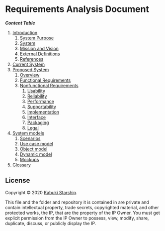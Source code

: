 # Requirements Analysis Document

***Content Table***

1. [Introduction](Introduction)
   1. [System Purpose](Introduction/SystemPurpose)
   2. [System](Introduction/SystemScope)
   3. [Mission and Vision](Introduction/MissionAndVision)
   4. [External Definitions](Introduction/ExternalDefinitions)
   5. [References](Introduction/References)
2. [Current System](CurrentSystem)
3. [Proposed System](ProposedSystem)
   1. [Overview](ProposedSystem/Overview)
   2. [Functional Requirements](ProposedSystem/FunctionalRequirements)
   3. [Nonfunctional Requirements](ProposedSystem/NonfunctionalRequirements)
      1. [Usability](ProposedSystem/NonfunctionalRequirements/Usability)
      2. [Reliability](ProposedSystem/NonfunctionalRequirements/Reliability)
      3. [Performance](ProposedSystem/NonfunctionalRequirements/Performance)
      4. [Supportability](ProposedSystem/NonfunctionalRequirements/Supportability)
      5. [Implementation](ProposedSystem/NonfunctionalRequirements/Implementation)
      6. [Interface](ProposedSystem/NonfunctionalRequirements/Interface)
      7. [Packaging](ProposedSystem/NonfunctionalRequirements/Packaging)
      8. [Legal](ProposedSystem/NonfunctionalRequirements/Legal)
4. [System models](SystemModels)
   1. [Scenarios](SystemModels/Scenarios)
   2. [Use case model](SystemModels/UseCaseModels)
   3. [Object model](SystemModels/ObjectModels)
   4. [Dynamic model](SystemModels/DynamicModels)
   5. [Mockups](SystemModels/Mockups)
5. [Glossary](Glossary)

## License

Copyright © 2020 [Kabuki Starship](https://kabukistarship.com).

This file and the folder and repository it is contained in are private and contain intellectual property, trade secrets, copyrighted material, and other protected works, the IP, that are the property of the IP Owner. You must get explicit permission from the IP Owner to possess, view, modify, share, duplicate, discuss, or publicly display the IP.
